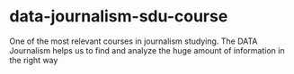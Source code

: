 # data-journalism-sdu-course
One of the most relevant courses in journalism studying. The DATA Journalism helps us to find and analyze the huge amount of information in the right way
